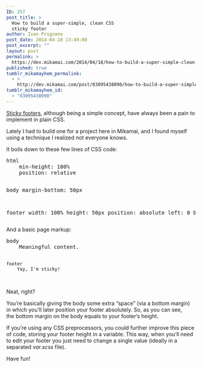 ```yaml
---
ID: 257
post_title: >
  How to build a super-simple, clean CSS
  sticky footer
author: Ivan Prignano
post_date: 2014-04-18 13:49:00
post_excerpt: ""
layout: post
permalink: >
  https://dev.mikamai.com/2014/04/18/how-to-build-a-super-simple-clean-css-sticky/
published: true
tumblr_mikamayhem_permalink:
  - >
    http://dev.mikamai.com/post/83095438090/how-to-build-a-super-simple-clean-css-sticky
tumblr_mikamayhem_id:
  - "83095438090"
---
```

<p><a href="https://stackoverflow.com/tags/sticky-footer/info" target="_blank">Sticky footers</a>, although being a simple concept, have always been a pain to implement in plain CSS.</p>
<p>Lately I had to build one for a project here in Mikamai, and I found myself using a technique I realized not everyone knows.</p>
<p>It boils down to these few lines of CSS code:</p>
<pre>html
    min-height: 100%
    position: relative
    
body
    margin-bottom: 50px
    
footer
    width: 100%
    height: 50px
    position: absolute
    left: 0
    bottom: 0
</pre>
<p>And a basic page markup:</p>
<pre>body
    Meaningful content.
    
    footer
        Yay, I'm sticky!
</pre>
<p>Neat, right?</p>
<p>You&rsquo;re basically giving the body some extra &ldquo;space&rdquo; (via a bottom margin) in which you&rsquo;ll later position your footer absolutely. So, as you can see, the bottom margin on the body equals to your footer&rsquo;s height. </p>
<p>If you&rsquo;re using any CSS preprocessors, you could further improve this piece of code, storing your footer height in a variable. This way, when you&rsquo;ll need to edit your footer you just need to change a single value (ideally in a separated <em>var.scss</em> file).</p>
<p>Have fun!</p>